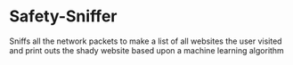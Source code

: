 # Safety-Sniffer
Sniffs all the network packets to make a list of all websites the user visited and print outs the shady website based upon a machine learning algorithm
